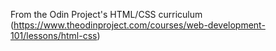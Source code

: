 From the Odin Project's HTML/CSS curriculum (https://www.theodinproject.com/courses/web-development-101/lessons/html-css)
